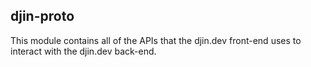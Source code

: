 ## djin-proto

This module contains all of the APIs that the djin.dev front-end uses to interact with the 
djin.dev back-end.
